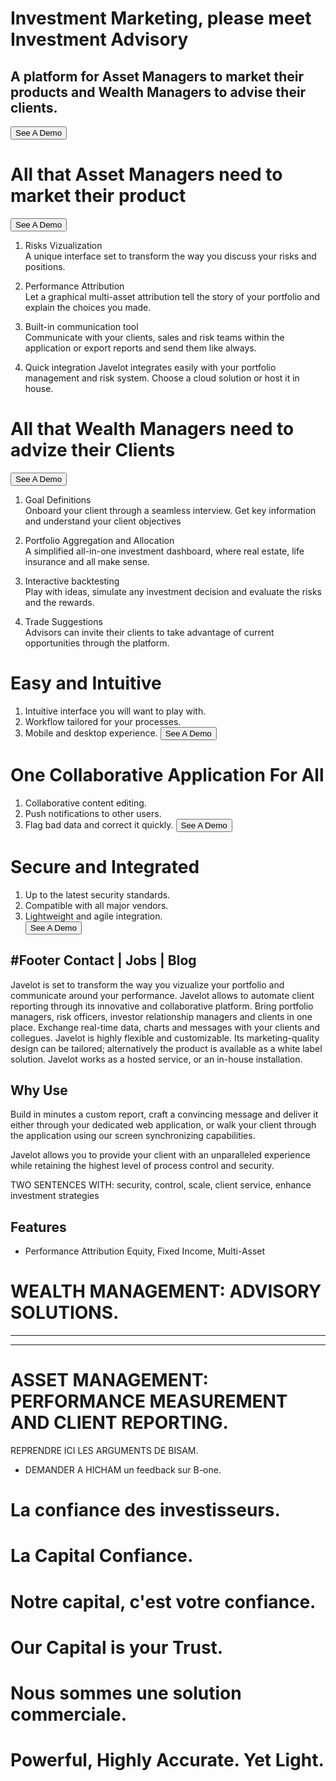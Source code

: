 # Investment Marketing, please meet Investment Advisory
## A platform for Asset Managers to market their products and Wealth Managers to advise their clients.
<button>See A Demo</button>

# All that Asset Managers need to market their product
<button>See A Demo</button>

1. Risks Vizualization  
A unique interface set to transform the way you discuss your risks and positions.

2. Performance Attribution  
Let a graphical multi-asset attribution tell the story of your portfolio and explain the choices you made.

3. Built-in communication tool   
Communicate with your clients, sales and risk teams within the application or export reports and send them like always.

4. Quick integration
Javelot integrates easily with your portfolio management and risk system. Choose a cloud solution or host it in house.


# All that Wealth Managers need to advize their Clients
<button>See A Demo</button>

1. Goal Definitions  
Onboard your client through a seamless interview. Get key information and understand your client objectives

2. Portfolio Aggregation and Allocation  
A simplified all-in-one investment dashboard, where real estate, life insurance and all make sense.

3. Interactive backtesting  
Play with ideas, simulate any investment decision and evaluate the risks and the rewards.

4. Trade Suggestions  
Advisors can invite their clients to take advantage of current opportunities through the platform.


# Easy and Intuitive
1. Intuitive interface you will want to play with.
2. Workflow tailored for your processes.  
3. Mobile and desktop experience.
<button>See A Demo</button>


# One Collaborative Application For All
1. Collaborative content editing.  
2. Push notifications to other users.  
3. Flag bad data and correct it quickly.
<button>See A Demo</button>


# Secure and Integrated
1. Up to the latest security standards.
2. Compatible with all major vendors.  
3. Lightweight and agile integration.  
<button>See A Demo</button>

#Footer
Contact | Jobs | Blog
---

Javelot is set to transform the way you vizualize your portfolio and communicate around your performance.
Javelot allows to automate client reporting through its innovative and collaborative platform. Bring portfolio managers, risk officers, investor relationship managers and clients in one place. Exchange real-time data, charts and messages with your clients and collegues.
Javelot is highly flexible and customizable. Its marketing-quality design can be tailored; alternatively the product is available as a white label solution.
Javelot works as a hosted service, or an in-house installation.

## Why Use
Build in minutes a custom report, craft a convincing message and deliver it either through your dedicated web application, or walk your client through the application using our screen synchronizing capabilities.

Javelot allows you to provide your client with an unparalleled experience while retaining the highest level of process control and security.

TWO SENTENCES WITH: security, control, scale, client service, enhance investment strategies

## Features
* Performance Attribution Equity, Fixed Income, Multi-Asset

# WEALTH MANAGEMENT: ADVISORY SOLUTIONS.

---


---
# ASSET MANAGEMENT: PERFORMANCE MEASUREMENT AND CLIENT REPORTING.
REPRENDRE ICI LES ARGUMENTS DE BISAM.
* DEMANDER A HICHAM un feedback sur B-one.
# La confiance des investisseurs.
# La Capital Confiance.
# Notre capital, c'est votre confiance.
# Our Capital is your Trust.
# Nous sommes une solution commerciale.
# Powerful, Highly Accurate. Yet Light.
